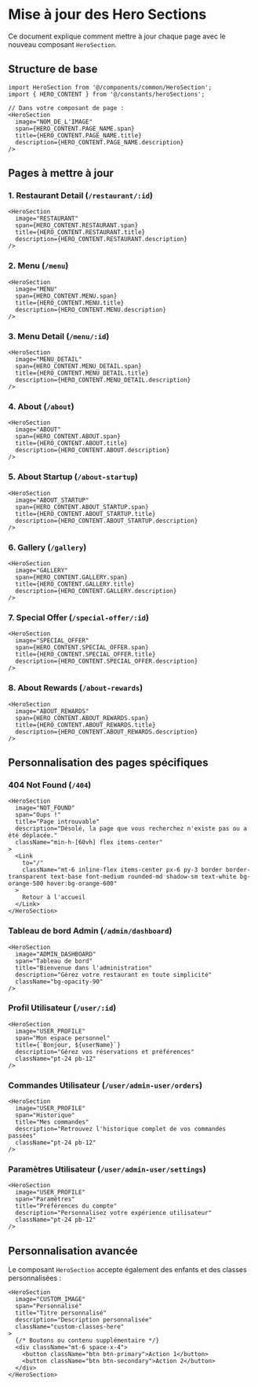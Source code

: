 # Mise à jour des Hero Sections

Ce document explique comment mettre à jour chaque page avec le nouveau composant `HeroSection`.

## Structure de base

```tsx
import HeroSection from '@/components/common/HeroSection';
import { HERO_CONTENT } from '@/constants/heroSections';

// Dans votre composant de page :
<HeroSection 
  image="NOM_DE_L'IMAGE"
  span={HERO_CONTENT.PAGE_NAME.span}
  title={HERO_CONTENT.PAGE_NAME.title}
  description={HERO_CONTENT.PAGE_NAME.description}
/>
```

## Pages à mettre à jour

### 1. Restaurant Detail (`/restaurant/:id`)

```tsx
<HeroSection 
  image="RESTAURANT"
  span={HERO_CONTENT.RESTAURANT.span}
  title={HERO_CONTENT.RESTAURANT.title}
  description={HERO_CONTENT.RESTAURANT.description}
/>
```

### 2. Menu (`/menu`)

```tsx
<HeroSection 
  image="MENU"
  span={HERO_CONTENT.MENU.span}
  title={HERO_CONTENT.MENU.title}
  description={HERO_CONTENT.MENU.description}
/>
```

### 3. Menu Detail (`/menu/:id`)

```tsx
<HeroSection 
  image="MENU_DETAIL"
  span={HERO_CONTENT.MENU_DETAIL.span}
  title={HERO_CONTENT.MENU_DETAIL.title}
  description={HERO_CONTENT.MENU_DETAIL.description}
/>
```

### 4. About (`/about`)

```tsx
<HeroSection 
  image="ABOUT"
  span={HERO_CONTENT.ABOUT.span}
  title={HERO_CONTENT.ABOUT.title}
  description={HERO_CONTENT.ABOUT.description}
/>
```

### 5. About Startup (`/about-startup`)

```tsx
<HeroSection 
  image="ABOUT_STARTUP"
  span={HERO_CONTENT.ABOUT_STARTUP.span}
  title={HERO_CONTENT.ABOUT_STARTUP.title}
  description={HERO_CONTENT.ABOUT_STARTUP.description}
/>
```

### 6. Gallery (`/gallery`)

```tsx
<HeroSection 
  image="GALLERY"
  span={HERO_CONTENT.GALLERY.span}
  title={HERO_CONTENT.GALLERY.title}
  description={HERO_CONTENT.GALLERY.description}
/>
```

### 7. Special Offer (`/special-offer/:id`)

```tsx
<HeroSection 
  image="SPECIAL_OFFER"
  span={HERO_CONTENT.SPECIAL_OFFER.span}
  title={HERO_CONTENT.SPECIAL_OFFER.title}
  description={HERO_CONTENT.SPECIAL_OFFER.description}
/>
```

### 8. About Rewards (`/about-rewards`)

```tsx
<HeroSection 
  image="ABOUT_REWARDS"
  span={HERO_CONTENT.ABOUT_REWARDS.span}
  title={HERO_CONTENT.ABOUT_REWARDS.title}
  description={HERO_CONTENT.ABOUT_REWARDS.description}
/>
```

## Personnalisation des pages spécifiques

### 404 Not Found (`/404`)

```tsx
<HeroSection 
  image="NOT_FOUND"
  span="Oups !"
  title="Page introuvable"
  description="Désolé, la page que vous recherchez n'existe pas ou a été déplacée."
  className="min-h-[60vh] flex items-center"
>
  <Link 
    to="/" 
    className="mt-6 inline-flex items-center px-6 py-3 border border-transparent text-base font-medium rounded-md shadow-sm text-white bg-orange-500 hover:bg-orange-600"
  >
    Retour à l'accueil
  </Link>
</HeroSection>
```

### Tableau de bord Admin (`/admin/dashboard`)

```tsx
<HeroSection 
  image="ADMIN_DASHBOARD"
  span="Tableau de bord"
  title="Bienvenue dans l'administration"
  description="Gérez votre restaurant en toute simplicité"
  className="bg-opacity-90"
/>
```

### Profil Utilisateur (`/user/:id`)

```tsx
<HeroSection 
  image="USER_PROFILE"
  span="Mon espace personnel"
  title={`Bonjour, ${userName}`}
  description="Gérez vos réservations et préférences"
  className="pt-24 pb-12"
/>
```

### Commandes Utilisateur (`/user/admin-user/orders`)

```tsx
<HeroSection 
  image="USER_PROFILE"
  span="Historique"
  title="Mes commandes"
  description="Retrouvez l'historique complet de vos commandes passées"
  className="pt-24 pb-12"
/>
```

### Paramètres Utilisateur (`/user/admin-user/settings`)

```tsx
<HeroSection 
  image="USER_PROFILE"
  span="Paramètres"
  title="Préférences du compte"
  description="Personnalisez votre expérience utilisateur"
  className="pt-24 pb-12"
/>
```

## Personnalisation avancée

Le composant `HeroSection` accepte également des enfants et des classes personnalisées :

```tsx
<HeroSection 
  image="CUSTOM_IMAGE"
  span="Personnalisé"
  title="Titre personnalisé"
  description="Description personnalisée"
  className="custom-classes-here"
>
  {/* Boutons ou contenu supplémentaire */}
  <div className="mt-6 space-x-4">
    <button className="btn btn-primary">Action 1</button>
    <button className="btn btn-secondary">Action 2</button>
  </div>
</HeroSection>
```
